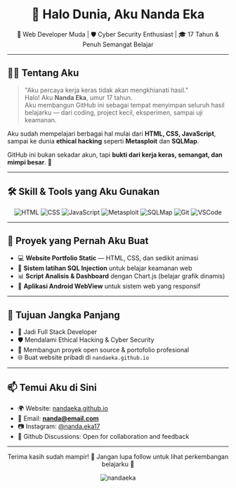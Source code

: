<h1 align="center">👋 Halo Dunia, Aku Nanda Eka</h1>

<p align="center">
  🚀 Web Developer Muda | 🛡️ Cyber Security Enthusiast | 🎓 17 Tahun & Penuh Semangat Belajar
</p>

---

## 🧑‍💻 Tentang Aku

> "Aku percaya kerja keras tidak akan mengkhianati hasil."  
Halo! Aku **Nanda Eka**, umur 17 tahun.  
Aku membangun GitHub ini sebagai tempat menyimpan seluruh hasil belajarku — dari coding, project kecil, eksperimen, sampai uji keamanan.

Aku sudah mempelajari berbagai hal mulai dari **HTML, CSS, JavaScript**, sampai ke dunia **ethical hacking** seperti **Metasploit** dan **SQLMap**.

GitHub ini bukan sekadar akun, tapi **bukti dari kerja keras, semangat, dan mimpi besar**. 🚀

---

## 🛠️ Skill & Tools yang Aku Gunakan

<div align="center">

![HTML](https://img.shields.io/badge/HTML5-E34F26?style=for-the-badge&logo=html5&logoColor=white)
![CSS](https://img.shields.io/badge/CSS3-1572B6?style=for-the-badge&logo=css3&logoColor=white)
![JavaScript](https://img.shields.io/badge/JavaScript-F7DF1E?style=for-the-badge&logo=javascript&logoColor=black)
![Metasploit](https://img.shields.io/badge/Metasploit-0080FF?style=for-the-badge&logo=metasploit&logoColor=white)
![SQLMap](https://img.shields.io/badge/SQLMap-CC0000?style=for-the-badge&logo=datadog&logoColor=white)
![Git](https://img.shields.io/badge/Git-F05032?style=for-the-badge&logo=git&logoColor=white)
![VSCode](https://img.shields.io/badge/VSCode-007ACC?style=for-the-badge&logo=visual-studio-code&logoColor=white)

</div>

---

## 📌 Proyek yang Pernah Aku Buat

- 💻 **Website Portfolio Static** — HTML, CSS, dan sedikit animasi
- 🧠 **Sistem latihan SQL Injection** untuk belajar keamanan web
- 📊 **Script Analisis & Dashboard** dengan Chart.js (belajar grafik dinamis)
- 📱 **Aplikasi Android WebView** untuk sistem web yang responsif

---

## 🎯 Tujuan Jangka Panjang

- 💼 Jadi Full Stack Developer
- 🛡️ Mendalami Ethical Hacking & Cyber Security
- 📂 Membangun proyek open source & portofolio profesional
- 🌐 Buat website pribadi di `nandaeka.github.io`

---

## 📫 Temui Aku di Sini

- 🌍 Website: [nandaeka.github.io](https://nandaeka.github.io)
- 📧 Email: **nanda@email.com**
- 📷 Instagram: [@nanda.eka17](https://instagram.com/nanda.eka17)
- 💬 Github Discussions: Open for collaboration and feedback

---

<p align="center">
  Terima kasih sudah mampir! 🌟 Jangan lupa follow untuk lihat perkembangan belajarku 💪
</p>

<p align="center">
  <img src="https://komarev.com/ghpvc/?username=nandaeka&label=Profile+Views" alt="nandaeka" />
</p>